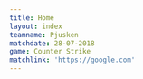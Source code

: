 ```yaml
---
title: Home
layout: index
teamname: Pjusken
matchdate: 28-07-2018
game: Counter Strike
matchlink: 'https://google.com'
---
```


